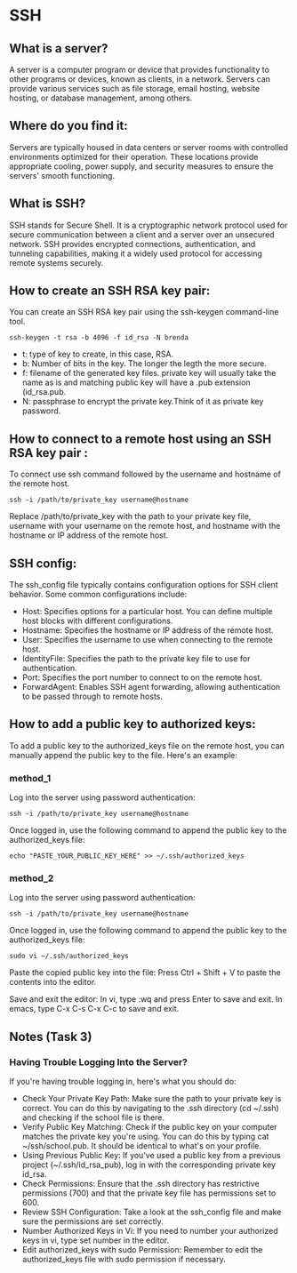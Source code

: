 # SSH

## What is a server?
A server is a computer program or device that provides functionality to other programs or devices, known as clients, in a network. Servers can provide various services such as file storage, email hosting, website hosting, or database management, among others.

## Where do you find it:
Servers are typically housed in data centers or server rooms with controlled environments optimized for their operation. These locations provide appropriate cooling, power supply, and security measures to ensure the servers' smooth functioning.

## What is SSH?
SSH stands for Secure Shell. It is a cryptographic network protocol used for secure communication between a client and a server over an unsecured network. SSH provides encrypted connections, authentication, and tunneling capabilities, making it a widely used protocol for accessing remote systems securely.

## How to create an SSH RSA key pair:
You can create an SSH RSA key pair using the ssh-keygen command-line tool.

```
ssh-keygen -t rsa -b 4096 -f id_rsa -N brenda
```

* t: type of key to create, in this case, RSA.
* b: Number of bits in the key. The longer the legth the more secure.
* f: filename of the generated key files. private key will usually take the name as is and matching public key will have a .pub extension (id_rsa.pub.
* N: passphrase to encrypt the private key.Think of it as private key password.

## How to connect to a remote host using an SSH RSA key pair :
To connect use ssh command followed by the username and hostname of the remote host.

```
ssh -i /path/to/private_key username@hostname
```

Replace /path/to/private_key with the path to your private key file, username with your username on the remote host, and hostname with the hostname or IP address of the remote host.

## SSH config:
The ssh_config file typically contains configuration options for SSH client behavior. Some common configurations include:

* Host: Specifies options for a particular host. You can define multiple host blocks with different configurations.
* Hostname: Specifies the hostname or IP address of the remote host.
* User: Specifies the username to use when connecting to the remote host.
* IdentityFile: Specifies the path to the private key file to use for authentication.
* Port: Specifies the port number to connect to on the remote host.
* ForwardAgent: Enables SSH agent forwarding, allowing authentication to be passed through to remote hosts.


## How to add a public key to authorized keys:
To add a public key to the authorized_keys file on the remote host, you can manually append the public key to the file. Here's an example:

### method_1

Log into the server using password authentication:

```
ssh -i /path/to/private_key username@hostname
```

Once logged in, use the following command to append the public key to the authorized_keys file:

```
echo "PASTE_YOUR_PUBLIC_KEY_HERE" >> ~/.ssh/authorized_keys
```

### method_2

Log into the server using password authentication:

```
ssh -i /path/to/private_key username@hostname
```

Once logged in, use the following command to append the public key to the authorized_keys file:

```
sudo vi ~/.ssh/authorized_keys
```

Paste the copied public key into the file:
Press Ctrl + Shift + V to paste the contents into the editor.

Save and exit the editor:
In vi, type :wq and press Enter to save and exit.
In emacs, type C-x C-s C-x C-c to save and exit.

## Notes (Task 3)

### Having Trouble Logging Into the Server?
If you're having trouble logging in, here's what you should do:

* Check Your Private Key Path: Make sure the path to your private key is correct. You can do this by navigating to the .ssh directory (cd ~/.ssh) and checking if the school file is there.
* Verify Public Key Matching: Check if the public key on your computer matches the private key you're using. You can do this by typing cat ~/ssh/school.pub. It should be identical to what's on your profile.
* Using Previous Public Key: If you've used a public key from a previous project (~/.ssh/id_rsa_pub), log in with the corresponding private key id_rsa.
* Check Permissions: Ensure that the .ssh directory has restrictive permissions (700) and that the private key file has permissions set to 600.
* Review SSH Configuration: Take a look at the ssh_config file and make sure the permissions are set correctly.
* Number Authorized Keys in Vi: If you need to number your authorized keys in vi, type set number in the editor.
* Edit authorized_keys with sudo Permission: Remember to edit the authorized_keys file with sudo permission if necessary.
